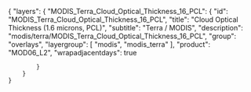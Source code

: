 {
    "layers": {
        "MODIS_Terra_Cloud_Optical_Thickness_16_PCL": {
            "id":       "MODIS_Terra_Cloud_Optical_Thickness_16_PCL",
            "title":    "Cloud Optical Thickness (1.6 microns, PCL)",
            "subtitle": "Terra / MODIS",
            "description": "modis/terra/MODIS_Terra_Cloud_Optical_Thickness_16_PCL",
            "group":    "overlays",
            "layergroup": [
              "modis",
              "modis_terra"
            ],
            "product":  "MOD06_L2",
            "wrapadjacentdays": true

            }
        }
    }
